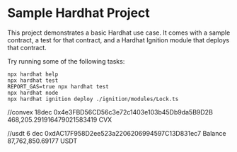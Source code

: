 # Sample Hardhat Project

This project demonstrates a basic Hardhat use case. It comes with a sample contract, a test for that contract, and a Hardhat Ignition module that deploys that contract.

Try running some of the following tasks:

```shell
npx hardhat help
npx hardhat test
REPORT_GAS=true npx hardhat test
npx hardhat node
npx hardhat ignition deploy ./ignition/modules/Lock.ts
```


//convex 18dec
0x4e3FBD56CD56c3e72c1403e103b45Db9da5B9D2B
468,205.291916479021583419 CVX

//usdt 6 dec
0xdAC17F958D2ee523a2206206994597C13D831ec7
Balance
87,762,850.69177 USDT


